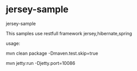 jersey-sample
=============

jersey-sample

This samples use restfull framework jersey,hibernate,spring

usage:

mvn clean package -Dmaven.test.skip=true

mvn jetty:run -Djetty.port=10086
